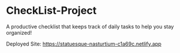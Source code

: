 # CheckList-Project
A productive checklist that keeps track of daily tasks to help you stay organized! 

Deployed Site: https://statuesque-nasturtium-c1a69c.netlify.app
